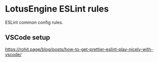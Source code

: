 LotusEngine ESLint rules
========================

ESLint common config rules.


## VSCode setup
https://rohit.page/blog/posts/how-to-get-prettier-eslint-play-nicely-with-vscode/
